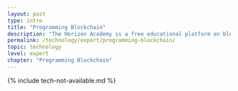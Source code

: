 ```yaml
---
layout: post
type: intro
title: "Programming Blockchain"
description: "The Horizen Academy is a free educational platform on blockchain technology, cryptocurrency, and privacy. This chapter is is not available yet. We add content frequently, sign up for our newsletter for notifications when it's released."
permalink: /technology/expert/programming-blockchain/
topic: technology
level: expert
chapter: "Programming Blockchain"
---
```


{% include tech-not-available.md %}
